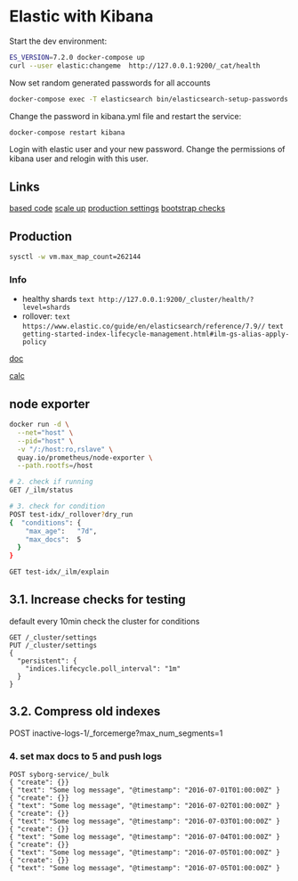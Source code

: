 # Elastic with Kibana

Start the dev environment:

```bash
ES_VERSION=7.2.0 docker-compose up
curl --user elastic:changeme  http://127.0.0.1:9200/_cat/health
```

Now set random generated passwords for all accounts

```bash
docker-compose exec -T elasticsearch bin/elasticsearch-setup-passwords auto --batch
```

Change the password in kibana.yml file and restart the service:

```bash
docker-compose restart kibana
```

Login with elastic user and your new password. Change the permissions of kibana user and relogin with this user.

## Links

[based code](https://github.com/deviantony/docker-elk)
[scale up](https://github.com/deviantony/docker-elk/wiki/Elasticsearch-cluster)
[production settings](https://www.elastic.co/guide/en/elasticsearch/reference/current/docker.html#docker-prod-cluster-composefile)
[bootstrap checks](https://www.elastic.co/guide/en/elasticsearch/reference/current/bootstrap-checks.html)

## Production

```bash
sysctl -w vm.max_map_count=262144
```

### Info

- healthy shards ```text http://127.0.0.1:9200/_cluster/health/?level=shards```
- rollover: ```text https://www.elastic.co/guide/en/elasticsearch/reference/7.9//``` ```text getting-started-index-lifecycle-management.html#ilm-gs-alias-apply-policy```

[doc](https://www.elastic.co/guide/en/elasticsearch/reference/current/docker.html#docker-prod-cluster-composefile)

[calc](https://gbaptista.github.io/elastic-calculator/)

## node exporter

```bash
docker run -d \
  --net="host" \
  --pid="host" \
  -v "/:/host:ro,rslave" \
  quay.io/prometheus/node-exporter \
  --path.rootfs=/host

# 2. check if running
GET /_ilm/status

# 3. check for condition
POST test-idx/_rollover?dry_run
{  "conditions": {
    "max_age":   "7d",
    "max_docs":  5
  }
}

GET test-idx/_ilm/explain
```

## 3.1. Increase checks for testing

default every 10min check the cluster for conditions

```text
GET /_cluster/settings
PUT /_cluster/settings
{
  "persistent": {
    "indices.lifecycle.poll_interval": "1m"
  }
}
```

## 3.2. Compress old indexes

POST inactive-logs-1/_forcemerge?max_num_segments=1

### 4. set max docs to 5 and push logs

```text
POST syborg-service/_bulk
{ "create": {}}
{ "text": "Some log message", "@timestamp": "2016-07-01T01:00:00Z" }
{ "create": {}}
{ "text": "Some log message", "@timestamp": "2016-07-02T01:00:00Z" }
{ "create": {}}
{ "text": "Some log message", "@timestamp": "2016-07-03T01:00:00Z" }
{ "create": {}}
{ "text": "Some log message", "@timestamp": "2016-07-04T01:00:00Z" }
{ "create": {}}
{ "text": "Some log message", "@timestamp": "2016-07-05T01:00:00Z" }
{ "create": {}}
{ "text": "Some log message", "@timestamp": "2016-07-05T01:00:00Z" }
```
